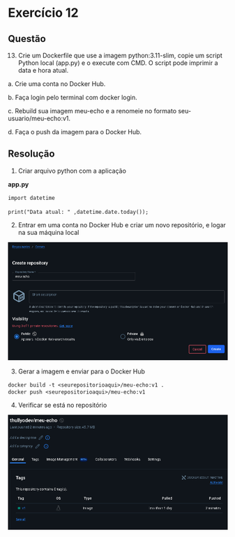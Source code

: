 # Exercício 12

## Questão

13. Crie um Dockerfile que use a imagem python:3.11-slim, copie um script Python local (app.py) e o execute com CMD. O script pode imprimir a data e hora atual.

a. Crie uma conta no Docker Hub.

b. Faça login pelo terminal com docker login.

c. Rebuild sua imagem meu-echo e a renomeie no formato seu-usuario/meu-echo:v1.

d. Faça o push da imagem para o Docker Hub.

## Resolução

1. Criar arquivo python com a aplicação

**app.py**
```
import datetime 

print("Data atual: " ,datetime.date.today());
```

2. Entrar em uma conta no Docker Hub e criar um novo repositório, e logar na sua máquina local

![Imagem criação repositório](image1.png)

3. Gerar a imagem e enviar para o Docker Hub

```
docker build -t <seurepositorioaqui>/meu-echo:v1 .
docker push <seurepositorioaqui>/meu-echo:v1   
```

4. Verificar se está no repositório

![Imagem do repositório](image2.png)
